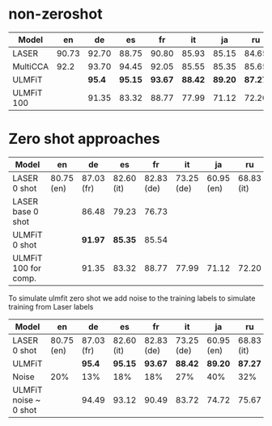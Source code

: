 
# non-zeroshot
| Model          |   en      |   de      |   es      |   fr      |   it      |   ja      |   ru      |   zh       |
|----------------|-----------|-----------|-----------|-----------|-----------|-----------|-----------|------------|
|LASER           |   90.73   |   92.70   |   88.75   |   90.80   |   85.93   |   85.15   |   84.65   |  88.98     |
|MultiCCA        |   92.2    |   93.70   |   94.45   |   92.05   |   85.55   |   85.35   |   85.65   |  87.30     |
|ULMFiT          |           |  **95.4** | **95.15** | **93.67** | **88.42** | **89.20** | **87.27** |            | 
|ULMFiT 100     |            |   91.35   |  83.32    | 88.77     | 77.99     | 71.12     | 72.20     | |

# Zero shot approaches

| Model                |   en       |   de      |   es      |   fr      |   it      |   ja      |   ru      |   zh       |
|----------------------|------------|-----------|-----------|-----------|-----------|-----------|-----------|------------|
|LASER 0 shot          | 80.75 (en) | 87.03 (fr)| 82.60 (it)| 82.83 (de)| 73.25 (de)| 60.95 (en)| 68.83 (it)| 72.90 (de) |
|LASER base 0 shot     |            |   86.48   |  79.23    | 76.73     |     
|ULMFiT 0 shot         |            |  **91.97**| **85.35** | 85.54     |
|ULMFiT 100 for comp.  |            |   91.35   |  83.32    | 88.77     | 77.99     | 71.12     | 72.20     | |


To simulate ulmfit zero shot we add noise to the training labels to simulate training from Laser labels

| Model                |   en       |   de      |   es      |   fr      |   it      |   ja      |   ru      |   zh       |
|----------------------|------------|-----------|-----------|-----------|-----------|-----------|-----------|------------|
|LASER 0 shot          | 80.75 (en) | 87.03 (fr)| 82.60 (it)| 82.83 (de)| 73.25 (de)| 60.95 (en)| 68.83 (it)| 72.90 (de) |
|ULMFiT                |            |  **95.4** | **95.15** | **93.67** | **88.42** | **89.20** | **87.27** |            | 
| Noise                | 20%        |   13%     |  18%      | 18%       | 27%       | 40%       | 32%       | 28%        | 
|ULMFiT noise ~ 0 shot |            |   94.49   |  93.12    | 90.49     | 83.72     | 74.72     | 75.67     | |
